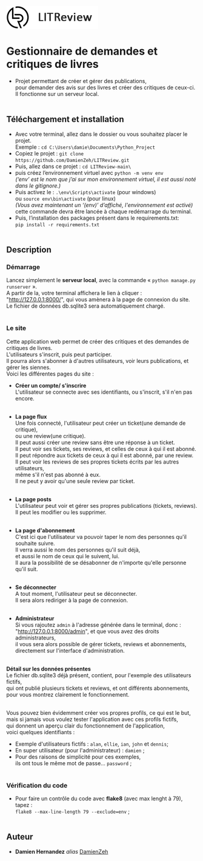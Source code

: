 ![Alt text](https://github.com/DamienZeh/LITReview/blob/main/accounts/static/bookreviews/logo.png)<br>

# Gestionnaire de demandes et critiques de livres

- Projet permettant de créer et gérer des publications,<br>
 pour demander des avis sur des livres et créer des critiques de ceux-ci.<br/>
 Il fonctionne sur un serveur local.<br><br>



## Téléchargement et installation 


- Avec votre terminal, allez dans le dossier ou vous souhaitez placer le projet.<br/> 
Exemple : ``cd C:\Users\damie\Documents\Python_Project``
- Copiez le projet : ``git clone https://github.com/DamienZeh/LITReview.git``
- Puis, allez dans ce projet : ``cd LITReview-main\``
- puis créez l’environnement virtuel avec  ``python -m venv env``<br/>
	_(‘env’ est le nom que j’ai sur mon environnement virtuel, il est aussi noté dans le gitignore.)_
- Puis activez le : ``.\env\Scripts\activate`` (pour windows)<br/>
ou ``source env\bin\activate`` (pour linux)<br/>
	_(Vous avez maintenant un ‘(env)’ d’affiché, l'environnement est activé)_<br>
cette commande devra être lancée à chaque redémarrage du terminal.
- Puis, l’installation  des packages présent dans le requirements.txt:<br> ``pip install -r requirements.txt`` <br/><br>

## Description

### Démarrage

Lancez simplement le  **serveur local**, avec la commande « ``python manage.py runserver`` ».<br/>
A partir de la, votre terminal affichera le lien à cliquer :<br> "http://127.0.0.1:8000/", qui vous amènera à la page de connexion du site.<br>
Le fichier de données db.sqlite3 sera automatiquement chargé.<br><br>

### Le site
Cette application web permet de créer des critiques et des demandes de critiques de livres.<br/>
L'utilisateurs s'inscrit, puis peut participer.<br/>
Il pourra alors s'abonner à d'autres utilisateurs, voir leurs publications, et gérer les siennes.<br/>
Voici les différentes pages du site :

- **Créer un compte/ s'inscrire**<br/>
L'utilisateur se connecte avec ses identifiants, ou s'inscrit, s'il n'en pas encore.<br/><br/>

- **La page flux**<br/>
Une fois connecté, l'utilisateur peut créer un ticket(une demande de critique),<br/>
ou une review(une critique).<br/>
Il peut aussi créer une review sans être une réponse à un ticket.<br/>
Il peut voir ses tickets, ses reviews,
et celles de ceux à qui il est abonné.<br/>
Il peut répondre aux tickets de ceux à qui il est abonné, par une review.<br/>
Il peut voir les reviews de ses propres tickets écrits par les autres utilisateurs,<br/>
même s'il n'est pas abonné à eux.<br>
Il ne peut y avoir qu'une seule review par ticket.<br><br/>

- **La page posts**<br/>
L'utilisateur peut voir et gérer ses propres publications (tickets, reviews).<br>
Il peut les modifier ou les supprimer.<br/><br/>

- **La page d'abonnement**<br/>
C'est ici que l'utilisateur va pouvoir taper le nom des personnes qu'il souhaite suivre.<br/>
Il verra aussi le nom des personnes qu'il suit déjà, <br>
et aussi le nom de ceux qui le suivent, lui.<br>
Il aura la possibilité de se désabonner de n'importe qu'elle personne qu'il suit.<br/><br/>

- **Se déconnecter**<br/>
A tout moment, l'utilisateur peut se déconnecter.<br>
Il sera alors rediriger à la page de connexion.<br/><br/>

- **Administrateur**<br/>
Si vous rajoutez ``admin`` à l'adresse générée dans le terminal, donc :<br>
"http://127.0.0.1:8000/admin", et que vous avez des droits administrateurs, <br>
il vous sera alors possible de gérer tickets, reviews et abonnements,<br>
directement sur l'interface d'administration.<br/><br/>

**Détail sur les données présentes**<br>
Le fichier db.sqlite3 déjà présent, contient, pour l'exemple des utilisateurs fictifs,<br>
 qui ont publié plusieurs tickets et reviews, et ont différents abonnements, <br>
 pour vous montrez clairement le fonctionnement.<br><br>

 Vous pouvez bien évidemment créer vos propres profils, ce qui est le but,<br> 
 mais si jamais vous voulez tester l'application avec ces profils fictifs,<br>
  qui donnent un aperçu clair du fonctionnement de l'application,<br> voici quelques identifiants :<br>
- Exemple d'utilisateurs fictifs : ``alan``, ``ellie``, ``ian``, ``john`` et ``dennis``;<br>
- En super utilisateur (pour l'administrateur) : ``damien`` ;<br>
- Pour des raisons de simplicité pour ces exemples,<br> ils ont tous le même mot de passe... ``password`` ;<br><br>

### Vérification du code
- Pour faire un contrôle du code avec **flake8** (avec max lenght à 79), tapez :<br/>
``flake8 --max-line-length 79 --exclude=env`` ;<br/><br/>

## Auteur

* **Damien Hernandez** _alias_ [DamienZeh](https://damienhernandez.fr/)


